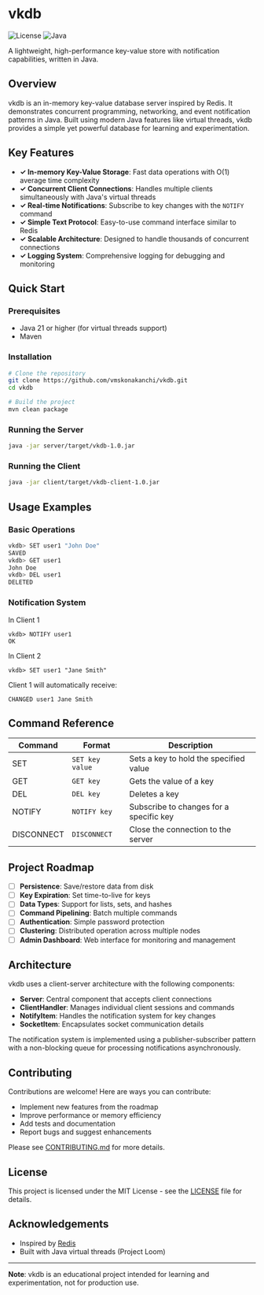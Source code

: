 # vkdb

![License](https://img.shields.io/badge/license-MIT-blue)
![Java](https://img.shields.io/badge/Java-21%2B-orange)

A lightweight, high-performance key-value store with notification capabilities, written in Java.

## Overview

vkdb is an in-memory key-value database server inspired by Redis. It demonstrates concurrent programming, networking, and event notification patterns in Java. Built using modern Java features like virtual threads, vkdb provides a simple yet powerful database for learning and experimentation.

## Key Features

- **✓ In-memory Key-Value Storage**: Fast data operations with O(1) average time complexity
- **✓ Concurrent Client Connections**: Handles multiple clients simultaneously with Java's virtual threads
- **✓ Real-time Notifications**: Subscribe to key changes with the `NOTIFY` command
- **✓ Simple Text Protocol**: Easy-to-use command interface similar to Redis
- **✓ Scalable Architecture**: Designed to handle thousands of concurrent connections
- **✓ Logging System**: Comprehensive logging for debugging and monitoring

## Quick Start

### Prerequisites

- Java 21 or higher (for virtual threads support)
- Maven

### Installation

```bash
# Clone the repository
git clone https://github.com/vmskonakanchi/vkdb.git
cd vkdb

# Build the project
mvn clean package
```

### Running the Server

```bash
java -jar server/target/vkdb-1.0.jar
```

### Running the Client

```bash
java -jar client/target/vkdb-client-1.0.jar
```

## Usage Examples

### Basic Operations

```bash
vkdb> SET user1 "John Doe"
SAVED
vkdb> GET user1
John Doe
vkdb> DEL user1
DELETED
```

### Notification System

In Client 1

```shell
vkdb> NOTIFY user1
OK
```

In Client 2

```shell
vkdb> SET user1 "Jane Smith"
```

Client 1 will automatically receive:

```shell
CHANGED user1 Jane Smith
```

## Command Reference

| Command    | Format            | Description                             |
| ---------- | ----------------- | --------------------------------------- |
| SET        | `SET key value` | Sets a key to hold the specified value  |
| GET        | `GET key`       | Gets the value of a key                 |
| DEL        | `DEL key`       | Deletes a key                           |
| NOTIFY     | `NOTIFY key`    | Subscribe to changes for a specific key |
| DISCONNECT | `DISCONNECT`    | Close the connection to the server      |

## Project Roadmap

- [ ] **Persistence**: Save/restore data from disk
- [ ] **Key Expiration**: Set time-to-live for keys
- [ ] **Data Types**: Support for lists, sets, and hashes
- [ ] **Command Pipelining**: Batch multiple commands
- [ ] **Authentication**: Simple password protection
- [ ] **Clustering**: Distributed operation across multiple nodes
- [ ] **Admin Dashboard**: Web interface for monitoring and management

## Architecture

vkdb uses a client-server architecture with the following components:

- **Server**: Central component that accepts client connections
- **ClientHandler**: Manages individual client sessions and commands
- **NotifyItem**: Handles the notification system for key changes
- **SocketItem**: Encapsulates socket communication details

The notification system is implemented using a publisher-subscriber pattern with a non-blocking queue for processing notifications asynchronously.

## Contributing

Contributions are welcome! Here are ways you can contribute:

- Implement new features from the roadmap
- Improve performance or memory efficiency
- Add tests and documentation
- Report bugs and suggest enhancements

Please see [CONTRIBUTING.md](CONTRIBUTING.md) for more details.

## License

This project is licensed under the MIT License - see the [LICENSE](LICENSE) file for details.

## Acknowledgements

- Inspired by [Redis](https://redis.io/)
- Built with Java virtual threads (Project Loom)

---

**Note**: vkdb is an educational project intended for learning and experimentation, not for production use.
